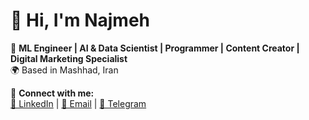 # 👋 Hi, I'm Najmeh 
🚀 **ML Engineer | AI & Data Scientist | Programmer | Content Creator | Digital Marketing Specialist**   
🌍 Based in Mashhad, Iran  

🔗 **Connect with me:**  
 [💼 LinkedIn](https://www.linkedin.com/in/najmehkhani) | [📧 Email](mailto:najmehkhani.95@gmail.com) | [📱 Telegram](https://t.me/Najmehkhanii9)
